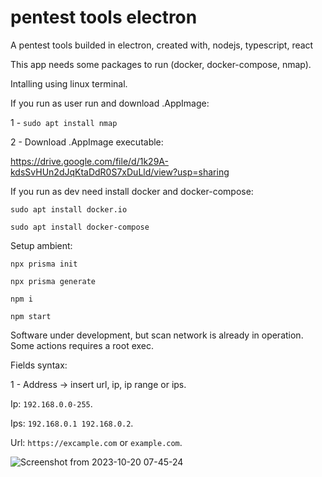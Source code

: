 # pentest tools electron
A pentest tools builded in electron, created with, nodejs, typescript, react

This app needs some packages to run (docker, docker-compose, nmap).

Intalling using linux terminal.

If you run as user run and download .AppImage: 

1 - ```sudo apt install nmap```

2 - Download .AppImage executable:

https://drive.google.com/file/d/1k29A-kdsSvHUn2dJqKtaDdR0S7xDuLld/view?usp=sharing

If you run as dev need install docker and docker-compose:

```sudo apt install docker.io```

```sudo apt install docker-compose```

Setup ambient:

```npx prisma init```

```npx prisma generate```

```npm i```

```npm start```

Software under development, but scan network is already in operation. Some actions requires a root exec.

Fields syntax:

1 - Address -> insert url, ip, ip range or ips.                                                                                                                                                            

Ip: ```192.168.0.0-255```.                                                                                                                                                       

Ips: ```192.168.0.1 192.168.0.2```.                                                                                                                                                                         

Url: ```https://excample.com``` or ```example.com```.

![Screenshot from 2023-10-20 07-45-24](https://github.com/aokiji-zz/web-scan-security-tool/assets/66219931/1b4bed13-005c-4284-b921-5a03b2813ad8)

